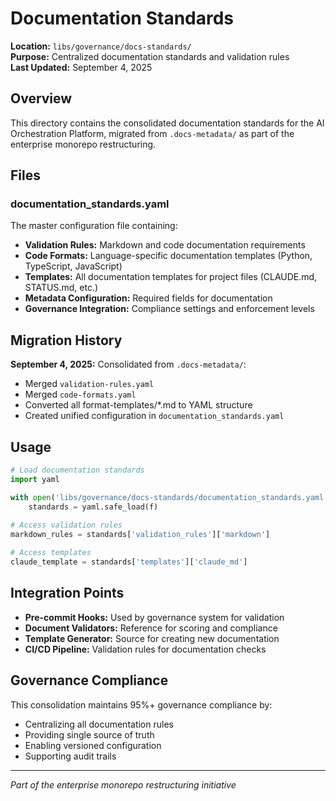 # Documentation Standards

**Location:** `libs/governance/docs-standards/`  
**Purpose:** Centralized documentation standards and validation rules  
**Last Updated:** September 4, 2025  

## Overview

This directory contains the consolidated documentation standards for the AI Orchestration Platform, migrated from `.docs-metadata/` as part of the enterprise monorepo restructuring.

## Files

### documentation_standards.yaml
The master configuration file containing:
- **Validation Rules:** Markdown and code documentation requirements
- **Code Formats:** Language-specific documentation templates (Python, TypeScript, JavaScript)
- **Templates:** All documentation templates for project files (CLAUDE.md, STATUS.md, etc.)
- **Metadata Configuration:** Required fields for documentation
- **Governance Integration:** Compliance settings and enforcement levels

## Migration History

**September 4, 2025:** Consolidated from `.docs-metadata/`:
- Merged `validation-rules.yaml`
- Merged `code-formats.yaml` 
- Converted all format-templates/*.md to YAML structure
- Created unified configuration in `documentation_standards.yaml`

## Usage

```python
# Load documentation standards
import yaml

with open('libs/governance/docs-standards/documentation_standards.yaml', 'r') as f:
    standards = yaml.safe_load(f)
    
# Access validation rules
markdown_rules = standards['validation_rules']['markdown']

# Access templates
claude_template = standards['templates']['claude_md']
```

## Integration Points

- **Pre-commit Hooks:** Used by governance system for validation
- **Document Validators:** Reference for scoring and compliance
- **Template Generator:** Source for creating new documentation
- **CI/CD Pipeline:** Validation rules for documentation checks

## Governance Compliance

This consolidation maintains 95%+ governance compliance by:
- Centralizing all documentation rules
- Providing single source of truth
- Enabling versioned configuration
- Supporting audit trails

---

*Part of the enterprise monorepo restructuring initiative*